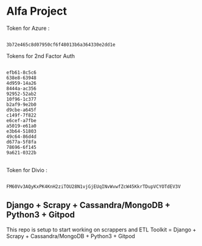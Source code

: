 # Alfa Project

Token for Azure :
<pre><code>
3b72e465c8d07950cf6f48013b6a364330e2dd1e
</code></pre>

Tokens for 2nd Factor Auth

<pre>
<code>
efb61-8c5c6 
638e8-63948 
4d959-14a26 
8444a-ac356 
92952-52ab2 
10f96-1c377 
b2af9-9e2b0 
d9cbe-a645f 
c149f-7f822 
e6cef-a7fbe 
a5019-e61a0 
e3b64-51803 
49c64-86d4d 
d677a-5f8fa 
78696-6f145 
9a621-0322b
</code>
</pre>


Token for Divio :
<pre><code>
FM60Vv3AQyKxPK4KnH2ziTOU28N1vjGjEUqINvWvwfZcW45KkrTDupVCYOTdEV3V
</code></pre>

## Django + Scrapy + Cassandra/MongoDB + Python3 + Gitpod

<p> This repo is setup to start working on scrappers and ETL Toolkit = Django + Scrapy + Cassandra/MongoDB + Python3 + Gitpod </p>

